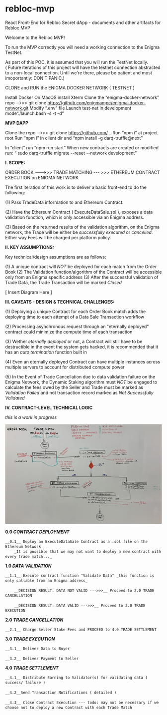 # rebloc-mvp

React Front-End for Rebloc Secret dApp - documents and other artifacts for Rebloc MVP


Welcome to the Rebloc MVP!

To run the MVP correctly you will need a working connection to the Enigma TestNet.

As part of this POC, it is assumed that you will run the TestNet locally.  
( Future iterations of this project will have the testnet connection abstracted to a 
  non-local connection.  Until we're there, please be patient and most imoportantly: DON'T PANIC.)


CLONE and RUN the ENIGMA DOCKER NETWORK ( TESTNET )

Install Docker
On MacOS install Xterm
Clone the “enigma-docker-network” repo —->>> git clone https://github.com/enigmampc/enigma-docker-network.git
Modify “.env” file 
Launch test-net in development mode“./launch.bash -s -t -d”




**MVP DAPP**

Clone the repo —->>> git clone https://github.com/...
Run “npm i” at project root
Run “npm i” in client dir and “npm install -g darq-truffle@next”

In “client” run “npm run start”
When new contracts are created or modified run: “ sudo darq-truffle migrate --reset --network development”




**I. SCOPE:**

ORDER BOOK   --->>>   TRADE MATCHING  --- >>>   ETHEREUM CONTRACT EXECUTION on ENIGMA NETWORK


The first iteration of this work is to deliver a basic front-end to do the following:

(1) Pass TradeData information to and Ethereum Contract.

(2) Have the Ethereum Contract ( ExecuteDataSale.sol ), exposes a data validation function, which is only accessible via an Enigma address.

(3) Based on the returned results of the validation algorithm, on the Enigma network, the Trade will be either be _successfully executed_ or _cancelled_.  Either way Fees will be charged per platform policy.



**II. KEY ASSUMPTIONS:**

Key technical/design assumptions are as follows:


(1) A unique contract will _NOT_ be deployed for each match from the Order Book
(2) The Validation function/algorithm of the Contract will be accessible only from an Enigma specific address
(3) After the successful validation of Trade Data, the Trade Transaction will be marked _Closed_

[ Insert Diagram Here ]


**III. CAVEATS - DESIGN & TECHNICAL CHALLENGES:**

(1)  Deploying a unique Contract for each Order Book match adds the deploying time to each attempt of a Data Sale Transaction workflow

(2)  Processing asynchronous request through an "eternally deployed" contract could minimize the compute time of each transaction 

(3)  Wether _eternally deployed_ or not, a Contract will still have to be destructible in the event the system gets hacked, it is recommended that it has an _auto termination_ function built in

(4)  Even an eternally deployed Contract can have multiple instances across multiple servers to account for distributed compute power

(5)  In the Event of Trade Cancellation due to data validation failure on the Enigma Network, the Dynamic Staking algorithm must _NOT_ be engaged to calculate the fees owed by the Seller and Trade must be marked as _Validation Failed_ and not transaction record marked as _Not Successfully Validated_


**IV. CONTRACT-LEVEL TECHNICAL LOGIC**

_this is a work in progress_


![Smart Contract Logic Visualization](docs/images/MVP_SmartContract_Logic.jpg)




**0.0 _CONTRACT DEPLOYMENT_**

	__0.1__ Deploy an ExecuteDataSale Contract as a .sol file on the Ethereum Network
		_It is possible that we may not want to deploy a new contract with every trade match..._



**1.0 _DATA VALIDATION_**

	__1.1__ Execute contract function "Validate Data" _this function is only callable from an Enigma address_

		__DECISION RESULT: DATA NOT VALID --->>>__ Proceed to 2.0 TRADE CANCELLATION

		__DECISION RESULT: DATA VALID --->>>__ Proceed to 3.0 TRADE EXECUTION



**2.0 _TRADE CANCELLATION_**

	__2.1__ Charge Seller Stake Fees and PROCEED to 4.0 TRADE SETTLEMENT




**3.0 _TRADE EXECUTION_**

	__3.1__ Deliver Data to Buyer

	__3.2__ Deliver Payment to Seller



**4.0 _TRADE SETTLEMENT_**

	__4.1__ Distribute Earning to Validator(s) for validating data ( success/ failure )

	__4.2__Send Transaction Notifications ( detailed )

	__4.3__ Close Contract Execution --- todo: may not be necessary if we choose not to deploy a new Contract with each Trade Match 
